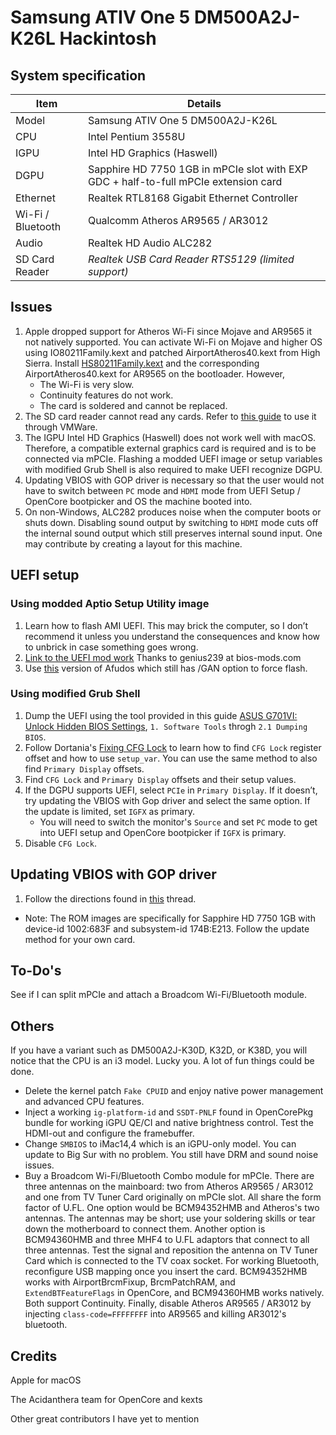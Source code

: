 # Samsung ATIV One 5 DM500A2J-K26L Hackintosh

## System specification
| Item | Details |
| - | - |
| Model | Samsung ATIV One 5 DM500A2J-K26L |
| CPU | Intel Pentium 3558U |
| IGPU | Intel HD Graphics (Haswell) |
| DGPU | Sapphire HD 7750 1GB in mPCIe slot with EXP GDC + half-to-full mPCIe extension card |
| Ethernet | Realtek RTL8168 Gigabit Ethernet Controller |
| Wi-Fi / Bluetooth | Qualcomm Atheros AR9565 / AR3012 |
| Audio | Realtek HD Audio ALC282 |
| SD Card Reader | *Realtek USB Card Reader RTS5129 (limited support)* |
 
## Issues
1. Apple dropped support for Atheros Wi-Fi since Mojave and AR9565 it not natively supported. You can activate Wi-Fi on Mojave and higher OS using IO80211Family.kext and patched AirportAtheros40.kext from High Sierra. Install [HS80211Family.kext](https://www.insanelymac.com/forum/files/file/1008-io80211family-modif/) and the corresponding AirportAtheros40.kext for AR9565 on the bootloader. However,
    - The Wi-Fi is very slow.
    - Continuity features do not work.
    - The card is soldered and cannot be replaced.
2. The SD card reader cannot read any cards. Refer to [this guide](https://github.com/ManuGithubSteam/XiaoMi-Pro-2018-HackintoshOC/wiki/2.0-Setup-SD-Card-Reader) to use it through VMWare.
3. The IGPU Intel HD Graphics (Haswell) does not work well with macOS. Therefore, a compatible external graphics card is required and is to be connected via mPCIe. Flashing a modded UEFI image or setup variables with modified Grub Shell is also required to make UEFI recognize DGPU.
4. Updating VBIOS with GOP driver is necessary so that the user would not have to switch between `PC` mode and `HDMI` mode from UEFI Setup / OpenCore bootpicker and OS the machine booted into.
5. On non-Windows, ALC282 produces noise when the computer boots or shuts down. Disabling sound output by switching to `HDMI` mode cuts off the internal sound output which still preserves internal sound input. One may contribute by creating a layout for this machine.

## UEFI setup
### Using modded Aptio Setup Utility image
1. Learn how to flash AMI UEFI. This may brick the computer, so I don’t recommend it unless you understand the consequences and know how to unbrick in case something goes wrong.
2. [Link to the UEFI mod work](https://www.bios-mods.com/forum/Thread-Request-Unlock-Advanced-and-Chipset-tabs-on-Samsung-All-In-One-DM500A2J) Thanks to genius239 at bios-mods.com
3. Use [this](https://www.supermicro.com/en/products/motherboard/X10SLQ-L) version of Afudos which still has /GAN option to force flash.

### Using modified Grub Shell
1. Dump the UEFI using the tool provided in this guide [ASUS G701VI: Unlock Hidden BIOS Settings](https://octoperf.com/blog/2018/11/20/asus-g701vi-bios-unlock/), `1. Software Tools` throgh `2.1 Dumping BIOS`.
2. Follow Dortania's [Fixing CFG Lock](https://dortania.github.io/OpenCore-Post-Install/misc/msr-lock.html) to learn how to find `CFG Lock` register offset and how to use `setup_var`. You can use the same method to also find `Primary Display` offsets.
3. Find `CFG Lock` and `Primary Display` offsets and their setup values.
4. If the DGPU supports UEFI, select `PCIe` in `Primary Display`. If it doesn’t, try updating the VBIOS with Gop driver and select the same option. If the update is limited, set `IGFX` as primary.
    - You will need to switch the monitor's `Source` and set `PC` mode to get into UEFI setup and OpenCore bootpicker if `IGFX` is primary.
5. Disable `CFG Lock`.

## Updating VBIOS with GOP driver
1. Follow the directions found in [this](https://www.win-raid.com/t892f16-AMD-and-Nvidia-GOP-update-No-requests-DIY.html) thread.
- Note: The ROM images are specifically for Sapphire HD 7750 1GB with device-id 1002:683F and subsystem-id 174B:E213. Follow the update method for your own card.

## To-Do's
See if I can split mPCIe and attach a Broadcom Wi-Fi/Bluetooth module.

## Others
If you have a variant such as DM500A2J-K30D, K32D, or K38D, you will notice that the CPU is an i3 model. Lucky you. A lot of fun things could be done.
- Delete the kernel patch `Fake CPUID` and enjoy native power management and advanced CPU features.
- Inject a working `ig-platform-id` and `SSDT-PNLF` found in OpenCorePkg bundle for working iGPU QE/CI and native brightness control. Test the HDMI-out and configure the framebuffer.
- Change `SMBIOS` to iMac14,4 which is an iGPU-only model. You can update to Big Sur with no problem. You still have DRM and sound noise issues.
- Buy a Broadcom Wi-Fi/Bluetooth Combo module for mPCIe. There are three antennas on the mainboard: two from Atheros AR9565 / AR3012 and one from TV Tuner Card originally on mPCIe slot. All share the form factor of U.FL. One option would be BCM94352HMB and Atheros's two antennas. The antennas may be short; use your soldering skills or tear down the motherboard to connect them. Another option is BCM94360HMB and three MHF4 to U.FL adaptors that connect to all three antennas. Test the signal and reposition the antenna on TV Tuner Card which is connected to the TV coax socket. For working Bluetooth, reconfigure USB mapping once you insert the card. BCM94352HMB works with AirportBrcmFixup, BrcmPatchRAM, and `ExtendBTFeatureFlags` in OpenCore, and BCM94360HMB works natively. Both support Continuity. Finally, disable Atheros AR9565 / AR3012 by injecting `class-code=FFFFFFFF` into AR9565 and killing AR3012's bluetooth.

## Credits
Apple for macOS

The Acidanthera team for OpenCore and kexts

Other great contributors I have yet to mention
